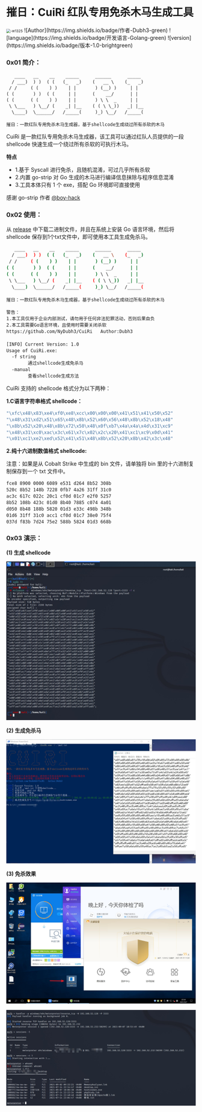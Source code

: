 # 摧日：CuiRi 红队专用免杀木马生成工具

<img src="https://z3.ax1x.com/2021/09/08/hTxsWd.jpg" alt="-w1325" style="zoom: 67%;" />
![Author](https://img.shields.io/badge/作者-Dubh3-green)  ![language](https://img.shields.io/badge/开发语言-Golang-green) ![version](https://img.shields.io/badge/版本-1.0-brightgreen)

### 0x01 简介：

```
   ____   __    __    _____      ______      _____  
  / ___)  ) )  ( (   (_   _)    (   __ \    (_   _) 
 / /     ( (    ) )    | |       ) (__) )     | |   
( (       ) )  ( (     | |      (    __/      | |   
( (      ( (    ) )    | |       ) \ \  _     | |   
 \ \___   ) \__/ (    _| |__    ( ( \ \_))   _| |__ 
  \____)  \______/   /_____(     )_) \__/   /_____( 

摧日：一款红队专用免杀木马生成器，基于shellcode生成绕过所有杀软的木马
```

CuiRi 是一款红队专用免杀木马生成器，该工具可以通过红队人员提供的一段 shellcode 快速生成一个绕过所有杀软的可执行木马。

**特点**

* 1.基于 Syscall 进行免杀，且随机混淆，可过几乎所有杀软
* 2.内置 go-strip 对 Go 生成的木马进行编译信息抹除与程序信息混淆
* 3.工具本体只有 1 个 exe，搭配 Go 环境即可直接使用

感谢 go-strip 作者 [@boy-hack](https://github.com/boy-hack "@boy-hack")

### 0x02 使用：

从 [release](https://github.com/NyDubh3/CuiRi/releases/tag/v1.0 "release") 中下载二进制文件，并且在系统上安装 Go 语言环境，然后将 shellcode 保存到1个txt文件中，即可使用本工具生成免杀马。

```bash
   ____   __    __    _____      ______      _____
  / ___)  ) )  ( (   (_   _)    (   __ \    (_   _)
 / /     ( (    ) )    | |       ) (__) )     | |
( (       ) )  ( (     | |      (    __/      | |
( (      ( (    ) )    | |       ) \ \  _     | |
 \ \___   ) \__/ (    _| |__    ( ( \ \_))   _| |__
  \____)  \______/   /_____(     )_) \__/   /_____(

摧日：一款红队专用免杀木马生成器，基于shellcode生成绕过所有杀软的木马

警告：
1.本工具仅用于企业内部测试，请勿用于任何非法犯罪活动，否则后果自负
2.本工具需要Go语言环境，且使用时需要关闭杀软
https://github.com/NyDubh3/CuiRi   Author:Dubh3

[INFO] Current Version: 1.0
Usage of CuiRi.exe:
  -f string
        通过shellcode生成免杀马
  -manual
        查看shellcode生成方法
```

CuiRi 支持的 shellcode 格式分为以下两种：

**1.C语言字符串格式 shellcode：**

```bash
"\xfc\x48\x83\xe4\xf0\xe8\xcc\x00\x00\x00\x41\x51\x41\x50\x52"
"\x48\x31\xd2\x51\x65\x48\x8b\x52\x60\x56\x48\x8b\x52\x18\x48"
"\x8b\x52\x20\x48\x8b\x72\x50\x48\x0f\xb7\x4a\x4a\x4d\x31\xc9"
"\x48\x31\xc0\xac\x3c\x61\x7c\x02\x2c\x20\x41\xc1\xc9\x0d\x41"
"\x01\xc1\xe2\xed\x52\x41\x51\x48\x8b\x52\x20\x8b\x42\x3c\x48"
```

**2.纯十六进制数值格式 shellcode:**

注意：如果是从 Cobalt Strike 中生成的 bin 文件，请单独将 bin 里的十六进制复制保存到一个 txt 文件中。

```bash
fce8 8900 0000 6089 e531 d264 8b52 308b
520c 8b52 148b 7228 0fb7 4a26 31ff 31c0
ac3c 617c 022c 20c1 cf0d 01c7 e2f0 5257
8b52 108b 423c 01d0 8b40 7885 c074 4a01
d050 8b48 188b 5820 01d3 e33c 498b 348b
01d6 31ff 31c0 acc1 cf0d 01c7 38e0 75f4
037d f83b 7d24 75e2 588b 5824 01d3 668b
```

### 0x03 演示：

**(1) 生成 shellcode**

![-w1325](images/1.gen_shellcode.jpg)

**(2) 生成免杀马**

![-w1325](images/2.gen_trojan.jpg)

**(3) 免杀效果**

![-w1325](images/3.power_1.jpg)

![-w1325](images/3.power_2.jpg)
